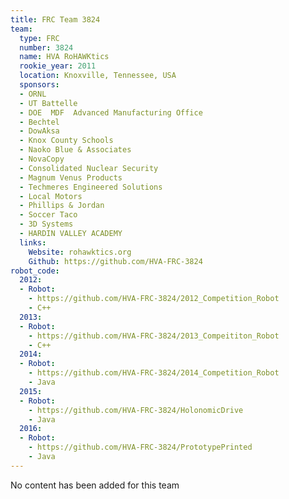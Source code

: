 ```yaml
---
title: FRC Team 3824
team:
  type: FRC
  number: 3824
  name: HVA RoHAWKtics
  rookie_year: 2011
  location: Knoxville, Tennessee, USA
  sponsors:
  - ORNL
  - UT Battelle
  - DOE  MDF  Advanced Manufacturing Office
  - Bechtel
  - DowAksa
  - Knox County Schools
  - Naoko Blue & Associates
  - NovaCopy
  - Consolidated Nuclear Security
  - Magnum Venus Products
  - Techmeres Engineered Solutions
  - Local Motors
  - Phillips & Jordan
  - Soccer Taco
  - 3D Systems
  - HARDIN VALLEY ACADEMY
  links:
    Website: rohawktics.org
    Github: https://github.com/HVA-FRC-3824
robot_code:
  2012:
  - Robot:
    - https://github.com/HVA-FRC-3824/2012_Competition_Robot
    - C++
  2013:
  - Robot:
    - https://github.com/HVA-FRC-3824/2013_Compeititon_Robot
    - C++
  2014:
  - Robot:
    - https://github.com/HVA-FRC-3824/2014_Competition_Robot
    - Java
  2015:
  - Robot:
    - https://github.com/HVA-FRC-3824/HolonomicDrive
    - Java
  2016:
  - Robot:
    - https://github.com/HVA-FRC-3824/PrototypePrinted
    - Java
---
```


No content has been added for this team